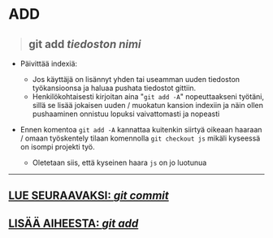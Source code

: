 # ADD

> ## git add ***tiedoston nimi***
- Päivittää indexiä:
    - Jos käyttäjä on lisännyt yhden tai useamman uuden tiedoston työkansioonsa ja haluaa pushata tiedostot gittiin. 
    - Henkilökohtaisesti kirjoitan aina "`git add -A`" nopeuttaakseni työtäni, sillä se lisää jokaisen uuden / muokatun kansion indexiin ja näin ollen pushaaminen onnistuu lopuksi vaivattomasti ja nopeasti 

- Ennen komentoa `git add -A` kannattaa kuitenkin siirtyä oikeaan haaraan / omaan työskentely tilaan komennolla `git checkout js` mikäli kyseessä on isompi projekti työ.
    - Oletetaan siis, että kyseinen haara `js` on jo luotunua   

---

## [**LUE SEURAAVAKSI: *git commit***](commit.md)


## [**LISÄÄ AIHEESTA: *git add***](https://git-scm.com/docs/git-add)



